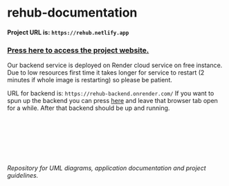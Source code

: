 # rehub-documentation

#### Project URL is: ```https://rehub.netlify.app```
### <a href="https://rehub.netlify.app">Press here to access the project website.</a>

Our backend service is deployed on Render cloud service on free instance.
Due to low resources first time it takes longer for service
to restart (2 minutes if whole image is restarting) so please be patient.

URL for backend is: ``https://rehub-backend.onrender.com/``
If you want to spun up the backend you can press
<a href="https://rehub-backend.onrender.com/api/v1/faq">here</a> and leave that browser tab open for a while.
After that backend should be up and running.
<br>
<br>
<br>
<br>
<br>
<br>
<br>
###### Repository for UML diagrams, application documentation and project guidelines.